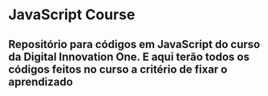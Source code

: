 JavaScript Course
========================================
Repositório para códigos em JavaScript 
do curso da Digital Innovation One. E
aqui terão todos os códigos feitos no
curso a critério de fixar o aprendizado
----------------------------------------